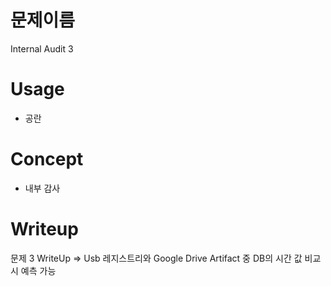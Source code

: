 # 문제이름
Internal Audit 3

# Usage
- 공란

# Concept
- 내부 감사

# Writeup
문제 3 WriteUp
=> Usb 레지스트리와 Google Drive Artifact 중 DB의 시간 값 비교 시 예측 가능